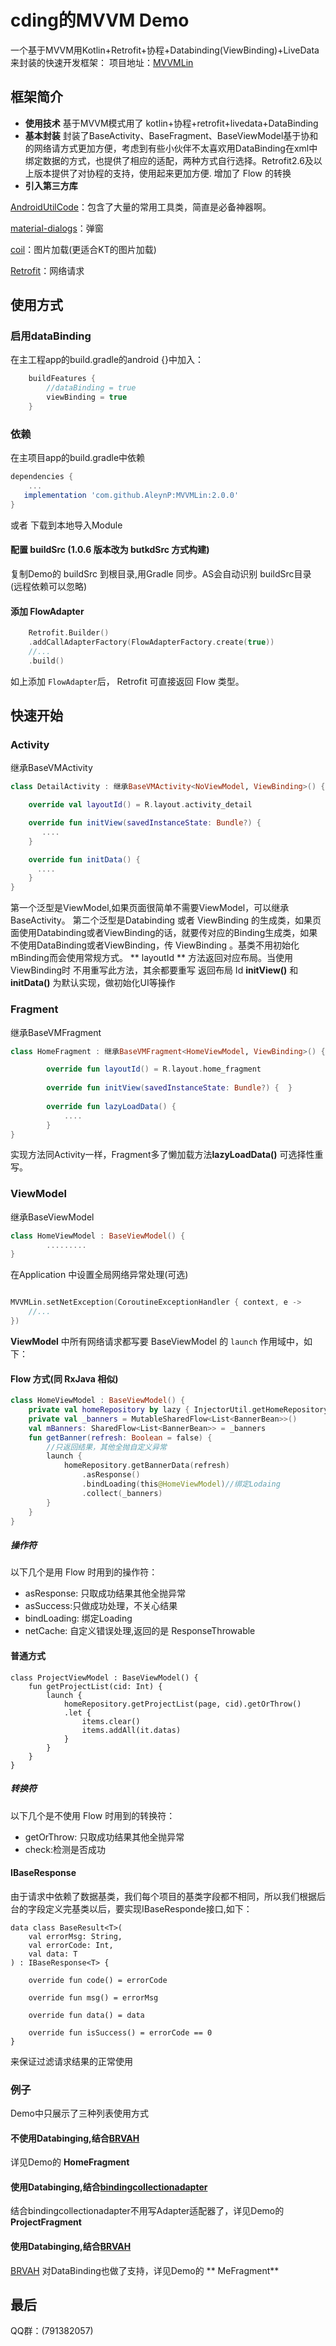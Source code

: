 # cding的MVVM Demo



一个基于MVVM用Kotlin+Retrofit+协程+Databinding(ViewBinding)+LiveData来封装的快速开发框架：
项目地址：[MVVMLin](https://github.com/AleynP/MVVMLin)

## 框架简介
- **使用技术**
  基于MVVM模式用了 kotlin+协程+retrofit+livedata+DataBinding
- **基本封装**
  封装了BaseActivity、BaseFragment、BaseViewModel基于协和的网络请方式更加方便，考虑到有些小伙伴不太喜欢用DataBinding在xml中绑定数据的方式，也提供了相应的适配，两种方式自行选择。Retrofit2.6及以上版本提供了对协程的支持，使用起来更加方便.
  增加了 Flow 的转换
- **引入第三方库**

[AndroidUtilCode](https://github.com/Blankj/AndroidUtilCode)：包含了大量的常用工具类，简直是必备神器啊。

[material-dialogs](https://github.com/afollestad/material-dialogs)：弹窗

[coil](https://github.com/coil-kt/coil)：图片加载(更适合KT的图片加载)

[Retrofit](https://github.com/bumptech/glide)：网络请求

## 使用方式

### 启用dataBinding

在主工程app的build.gradle的android {}中加入：

``` groovy
    buildFeatures {
        //dataBinding = true
        viewBinding = true
    }
```

### 依赖

在主项目app的build.gradle中依赖

``` groovy
dependencies {
    ...
   implementation 'com.github.AleynP:MVVMLin:2.0.0'
}
```

或者 下载到本地导入Module

#### 配置 buildSrc (1.0.6 版本改为 butkdSrc 方式构建)

复制Demo的 buildSrc 到根目录,用Gradle 同步。AS会自动识别 buildSrc目录 (远程依赖可以忽略)

#### 添加 FlowAdapter

```kotlin
    Retrofit.Builder()
    .addCallAdapterFactory(FlowAdapterFactory.create(true))
    //...
    .build()
```

如上添加 `FlowAdapter`后， Retrofit 可直接返回 Flow 类型。

## 快速开始

### Activity

继承BaseVMActivity

``` kotlin
class DetailActivity : 继承BaseVMActivity<NoViewModel, ViewBinding>() {

	override val layoutId() = R.layout.activity_detail

	override fun initView(savedInstanceState: Bundle?) {
       ....
    }

    override fun initData() {
      ....
    }
}
```

第一个泛型是ViewModel,如果页面很简单不需要ViewModel，可以继承BaseActivity。 第二个泛型是Databinding 或者 ViewBinding
的生成类，如果页面使用Databinding或者ViewBinding的话，就要传对应的Binding生成类，如果不使用DataBinding或者ViewBinding，传 ViewBinding
。基类不用初始化mBinding而会使用常规方式。
** layoutId ** 方法返回对应布局。当使用ViewBinding时 不用重写此方法，其余都要重写 返回布局 Id
**initView()** 和 **initData()** 为默认实现，做初始化UI等操作

### Fragment

继承BaseVMFragment

``` kotlin
class HomeFragment : 继承BaseVMFragment<HomeViewModel, ViewBinding>() {

		override fun layoutId() = R.layout.home_fragment
		
		override fun initView(savedInstanceState: Bundle?) {  }
		
		override fun lazyLoadData() {
			....
		}
}
```

实现方法同Activity一样，Fragment多了懒加载方法**lazyLoadData()** 可选择性重写。

### ViewModel

继承BaseViewModel

``` kotlin
class HomeViewModel : BaseViewModel() {
		.........
}
```

在Application 中设置全局网络异常处理(可选)

```kotlin

MVVMLin.setNetException(CoroutineExceptionHandler { context, e ->
    //...
})

```

**ViewModel** 中所有网络请求都写要 BaseViewModel 的 `launch` 作用域中，如下：

#### Flow 方式(同 RxJava 相似)

``` kotlin
class HomeViewModel : BaseViewModel() {
    private val homeRepository by lazy { InjectorUtil.getHomeRepository() }
    private val _banners = MutableSharedFlow<List<BannerBean>>()
    val mBanners: SharedFlow<List<BannerBean>> = _banners
    fun getBanner(refresh: Boolean = false) {
        //只返回结果，其他全抛自定义异常
        launch {
            homeRepository.getBannerData(refresh)
                .asResponse()
                .bindLoading(this@HomeViewModel)//绑定Lodaing
                .collect(_banners)
        }
    }
}
```

##### 操作符

以下几个是用 Flow 时用到的操作符：

- asResponse: 只取成功结果其他全抛异常
- asSuccess:只做成功处理，不关心结果
- bindLoading: 绑定Loading
- netCache: 自定义错误处理,返回的是 ResponseThrowable

#### 普通方式

```
class ProjectViewModel : BaseViewModel() {
    fun getProjectList(cid: Int) {
        launch {
            homeRepository.getProjectList(page, cid).getOrThrow()
            .let {
                items.clear()
                items.addAll(it.datas)
            }
        }
    }
}
```

##### 转换符

以下几个是不使用 Flow 时用到的转换符：

- getOrThrow: 只取成功结果其他全抛异常
- check:检测是否成功

#### IBaseResponse

由于请求中依赖了数据基类，我们每个项目的基类字段都不相同，所以我们根据后台的字段定义完基类以后，要实现IBaseResponde接口,如下：

```
data class BaseResult<T>(
    val errorMsg: String,
    val errorCode: Int,
    val data: T
) : IBaseResponse<T> {

    override fun code() = errorCode

    override fun msg() = errorMsg

    override fun data() = data

    override fun isSuccess() = errorCode == 0
}
```

来保证过滤请求结果的正常使用

### 例子

Demo中只展示了三种列表使用方式

#### 不使用Databinging,结合[BRVAH](https://github.com/CymChad/BaseRecyclerViewAdapterHelper)

详见Demo的 **HomeFragment**

#### 使用Databinging,结合[bindingcollectionadapter](https://github.com/evant/binding-collection-adapter)

结合bindingcollectionadapter不用写Adapter适配器了，详见Demo的 **ProjectFragment**

#### 使用Databinging,结合[BRVAH](https://github.com/evant/binding-collection-adapter)

[BRVAH](https://github.com/CymChad/BaseRecyclerViewAdapterHelper) 对DataBinding也做了支持，详见Demo的 **
MeFragment**

## 最后

QQ群：(791382057)